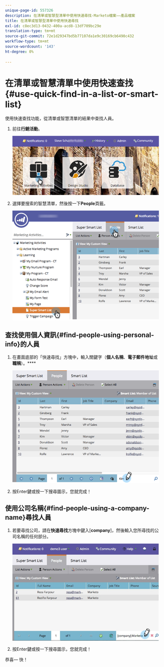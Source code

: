 ```yaml
---
unique-page-id: 557326
description: 在清單或智慧型清單中使用快速尋找-Marketo檔案——產品檔案
title: 在清單或智慧型清單中使用快速尋找
exl-id: c8ec3d13-0432-400a-acd8-13df709bc29e
translation-type: tm+mt
source-git-commit: 72e1d29347bd5b77107da1e9c30169cb6490c432
workflow-type: tm+mt
source-wordcount: '143'
ht-degree: 0%

---
```


# 在清單或智慧清單中使用快速查找{#use-quick-find-in-a-list-or-smart-list}

使用快速查找功能，從清單或智慧清單的結果中查找人員。

1. 前往&#x200B;**行銷活動**。

   ![](assets/login-marketing-activities.png)

1. 選擇要搜索的智慧清單，然後按一下&#x200B;**People**&#x200B;頁籤。

   ![](assets/smartlistpeople.png)

## 查找使用個人資訊{#find-people-using-personal-info}的人員

1. 在畫面底部的「快速尋找」方塊中，輸入關鍵字（**個人名稱**、**電子郵件地址**&#x200B;或&#x200B;**職稱**）。****

   ![](assets/searchpeople.png)

1. 按Enter鍵或按一下搜尋圖示，您就完成！

## 使用公司名稱{#find-people-using-a-company-name}尋找人員

1. 若要尋找公司，請在&#x200B;**快速尋找**&#x200B;方塊中鍵入&#x200B;[**company**]，然後輸入您所尋找的公司名稱的任何部分。

   ![](assets/supersmartlistsearch.jpg)

1. 按Enter鍵或按一下搜尋圖示，您就完成！

恭喜— 快！
